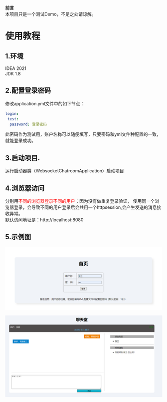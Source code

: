 **前言<br>**
本项目只是一个测试Demo，不足之处请谅解。
# 使用教程
## 1.环境
IDEA 2021<br>
JDK 1.8<br>

## 2.配置登录密码
修改application.yml文件中的如下节点：
```yaml
login: 
 test: 
  password: 登录密码
```
此密码作为测试用，账户名称可以随便填写，只要密码和yml文件种配置的一致，就能登录成功。
## 3.启动项目.
运行启动器类（WebsocketChatroomApplication）启动项目
## 4.浏览器访问
分别用<font color="#FF0000">不同的浏览器登录不同的用户</font>；因为没有做重复登录验证，
使用同一个浏览器登录，会导致不同的用户登录后会共用一个httpsession,会产生发送的消息接收异常。<br>
默认访问地址是：http://localhost:8080
## 5.示例图
![img.png](img.png)

![img_1.png](img_1.png)